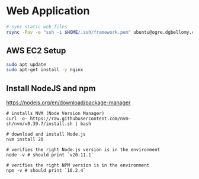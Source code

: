 # Web Application
```sh
# sync static web files
rsync -Pav -e "ssh -i $HOME/.ssh/framework.pem" ubuntu@ogre.dgbellomy.com:web/* static/*
```

## AWS EC2 Setup
```sh
sudo apt update
sudo apt-get install -y nginx
```

## Install NodeJS and npm
https://nodejs.org/en/download/package-manager
```
# installs NVM (Node Version Manager)
curl -o- https://raw.githubusercontent.com/nvm-sh/nvm/v0.39.7/install.sh | bash

# download and install Node.js
nvm install 20

# verifies the right Node.js version is in the environment
node -v # should print `v20.11.1`

# verifies the right NPM version is in the environment
npm -v # should print `10.2.4`
```
